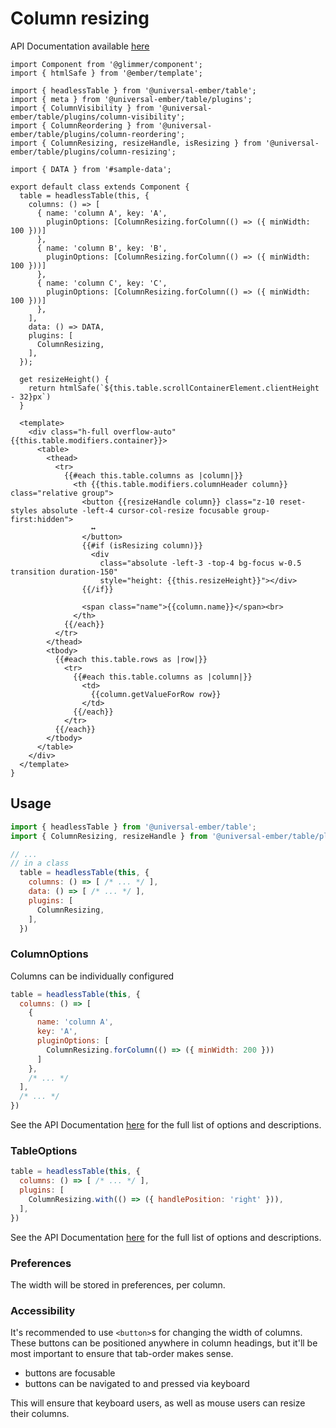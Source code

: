 # Column resizing

API Documentation available [here][api-docs]

[api-docs]: /api/modules/plugins_column_resizing

<div class="featured-demo" data-demo-fit data-demo-tight>

```gjs live preview no-shadow
import Component from '@glimmer/component';
import { htmlSafe } from '@ember/template';

import { headlessTable } from '@universal-ember/table';
import { meta } from '@universal-ember/table/plugins';
import { ColumnVisibility } from '@universal-ember/table/plugins/column-visibility';
import { ColumnReordering } from '@universal-ember/table/plugins/column-reordering';
import { ColumnResizing, resizeHandle, isResizing } from '@universal-ember/table/plugins/column-resizing';

import { DATA } from '#sample-data';

export default class extends Component {
  table = headlessTable(this, {
    columns: () => [
      { name: 'column A', key: 'A',
        pluginOptions: [ColumnResizing.forColumn(() => ({ minWidth: 100 }))]
      },
      { name: 'column B', key: 'B',
        pluginOptions: [ColumnResizing.forColumn(() => ({ minWidth: 100 }))]
      },
      { name: 'column C', key: 'C',
        pluginOptions: [ColumnResizing.forColumn(() => ({ minWidth: 100 }))]
      },
    ],
    data: () => DATA,
    plugins: [
      ColumnResizing,
    ],
  });

  get resizeHeight() {
    return htmlSafe(`${this.table.scrollContainerElement.clientHeight - 32}px`)
  }

  <template>
    <div class="h-full overflow-auto" {{this.table.modifiers.container}}>
      <table>
        <thead>
          <tr>
            {{#each this.table.columns as |column|}}
              <th {{this.table.modifiers.columnHeader column}} class="relative group">
                <button {{resizeHandle column}} class="z-10 reset-styles absolute -left-4 cursor-col-resize focusable group-first:hidden">
                  ↔
                </button>
                {{#if (isResizing column)}}
                  <div
                    class="absolute -left-3 -top-4 bg-focus w-0.5 transition duration-150"
                    style="height: {{this.resizeHeight}}"></div>
                {{/if}}

                <span class="name">{{column.name}}</span><br>
              </th>
            {{/each}}
          </tr>
        </thead>
        <tbody>
          {{#each this.table.rows as |row|}}
            <tr>
              {{#each this.table.columns as |column|}}
                <td>
                  {{column.getValueForRow row}}
                </td>
              {{/each}}
            </tr>
          {{/each}}
        </tbody>
      </table>
    </div>
  </template>
}
```

</div>

## Usage

```js
import { headlessTable } from '@universal-ember/table';
import { ColumnResizing, resizeHandle } from '@universal-ember/table/plugins/column-resizing';

// ...
// in a class
  table = headlessTable(this, {
    columns: () => [ /* ... */ ],
    data: () => [ /* ... */ ],
    plugins: [
      ColumnResizing,
    ],
  })
```


### ColumnOptions

Columns can be individually configured

```js
table = headlessTable(this, {
  columns: () => [
    {
      name: 'column A',
      key: 'A',
      pluginOptions: [
        ColumnResizing.forColumn(() => ({ minWidth: 200 }))
      ]
    },
    /* ... */
  ],
  /* ... */
})
```

See the API Documentation [here][api-docs] for the full list of options and descriptions.

### TableOptions

```js
table = headlessTable(this, {
  columns: () => [ /* ... */ ],
  plugins: [
    ColumnResizing.with(() => ({ handlePosition: 'right' })),
  ],
})
```

See the API Documentation [here][api-docs] for the full list of options and descriptions.

### Preferences

The width will be stored in preferences, per column.

### Accessibility

It's recommended to use `<button>`s for changing the width of columns.
These buttons can be positioned anywhere in column headings,
but it'll be most important to ensure that tab-order makes sense.

- buttons are focusable
- buttons can be navigated to and pressed via keyboard

This will ensure that keyboard users, as well as mouse users can resize their columns.


